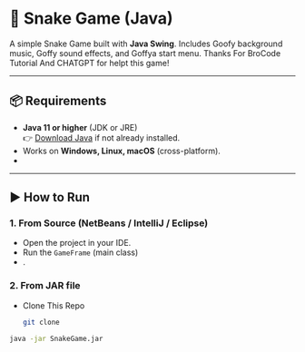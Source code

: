 # 🐍 Snake Game (Java)

A simple Snake Game built with **Java Swing**. Includes Goofy background music, Goffy sound effects, and  Goffya start menu.
Thanks For BroCode Tutorial And CHATGPT for helpt this game!

---

## 📦 Requirements
- **Java 11 or higher** (JDK or JRE)  
  👉 [Download Java](https://adoptium.net/) if not already installed.  
- Works on **Windows, Linux, macOS** (cross-platform).
- 

---

## ▶️ How to Run

### 1. From Source (NetBeans / IntelliJ / Eclipse)

- Open the project in your IDE.  
- Run the `GameFrame` (main class)
- .  

### 2. From JAR file
- Clone This Repo 
  ```bash
  git clone 

```bash
java -jar SnakeGame.jar

